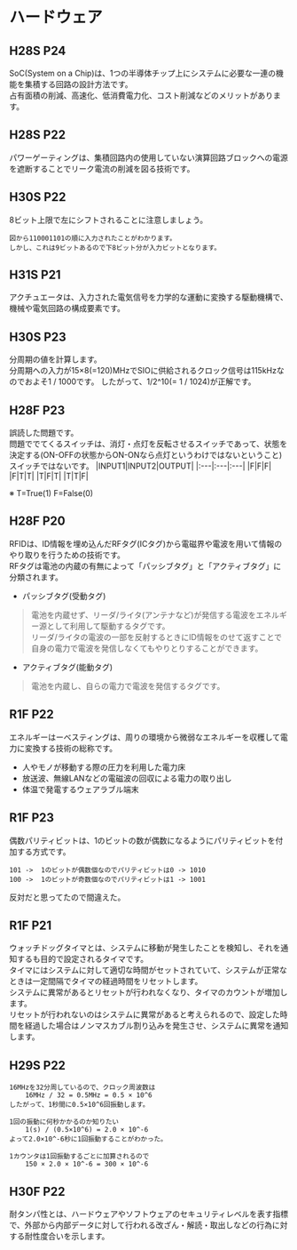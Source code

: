 # ハードウェア
## H28S P24
SoC(System on a Chip)は、1つの半導体チップ上にシステムに必要な一連の機能を集積する回路の設計方法です。  
占有面積の削減、高速化、低消費電力化、コスト削減などのメリットがあります。

## H28S P22
パワーゲーティングは、集積回路内の使用していない演算回路ブロックへの電源を遮断することでリーク電流の削減を図る技術です。

## H30S P22
8ビット上限で左にシフトされることに注意しましょう。
```
図から110001101の順に入力されたことがわかります。
しかし、これは9ビットあるので下8ビット分が入力ビットとなります。
```

## H31S P21
アクチュエータは、入力された電気信号を力学的な運動に変換する駆動機構で、機械や電気回路の構成要素です。

## H30S P23
分周期の値を計算します。  
分周期への入力が15×8(=120)MHzでSIOに供給されるクロック信号は115kHzなのでおよそ1 / 1000です。
したがって、1/2^10(= 1 / 1024)が正解です。

## H28F P23
誤読した問題です。  
問題ででてくるスイッチは、消灯・点灯を反転させるスイッチであって、状態を決定する(ON-OFFの状態からON-ONなら点灯というわけではないということ)スイッチではないです。
|INPUT1|INPUT2|OUTPUT|
|:---|:---|:---|
|F|F|F|
|F|T|T|
|T|F|T|
|T|T|F|

※ T=True(1) F=False(0)

## H28F P20
RFIDは、ID情報を埋め込んだRFタグ(ICタグ)から電磁界や電波を用いて情報のやり取りを行うための技術です。  
RFタグは電池の内蔵の有無によって「パッシブタグ」と「アクティブタグ」に分類されます。
- パッシブタグ(受動タグ)
> 電池を内蔵せず、リーダ/ライタ(アンテナなど)が発信する電波をエネルギー源として利用して駆動するタグです。  
> リーダ/ライタの電波の一部を反射するときにID情報をのせて返すことで自身の電力で電波を発信しなくてもやりとりすることができます。

- アクティブタグ(能動タグ)
> 電池を内蔵し、自らの電力で電波を発信するタグです。  

## R1F P22
エネルギーはーべスティングは、周りの環境から微弱なエネルギーを収穫して電力に変換する技術の総称です。
- 人やモノが移動する際の圧力を利用した電力床
- 放送波、無線LANなどの電磁波の回収による電力の取り出し
- 体温で発電するウェアラブル端末

## R1F P23
偶数パリティビットは、1のビットの数が偶数になるようにパリティビットを付加する方式です。
```
101 ->  1のビットが偶数個なのでパリティビットは0 -> 1010
100 ->  1のビットが奇数個なのでパリティビットは1 -> 1001
```
反対だと思ってたので間違えた。

## R1F P21
ウォッチドッグタイマとは、システムに移動が発生したことを検知し、それを通知するも目的で設定されるタイマです。  
タイマにはシステムに対して適切な時間がセットされていて、システムが正常なときは一定間隔でタイマの経過時間をリセットします。  
システムに異常があるとリセットが行われなくなり、タイマのカウントが増加します。  
リセットが行われないのはシステムに異常があると考えられるので、設定した時間を経過した場合はノンマスカブル割り込みを発生させ、システムに異常を通知します。

## H29S P22
```
16MHzを32分周しているので、クロック周波数は
    16MHz / 32 = 0.5MHz = 0.5 × 10^6
したがって、1秒間に0.5×10^6回振動します。

1回の振動に何秒かかるのか知りたい
    1(s) / (0.5×10^6) = 2.0 × 10^-6
よって2.0×10^-6秒に1回振動することがわかった。

1カウンタは1回振動するごとに加算されるので
    150 × 2.0 × 10^-6 = 300 × 10^-6
```

## H30F P22
耐タンパ性とは、ハードウェアやソフトウェアのセキュリティレベルを表す指標で、外部から内部データに対して行われる改ざん・解読・取出しなどの行為に対する耐性度合いを示します。

